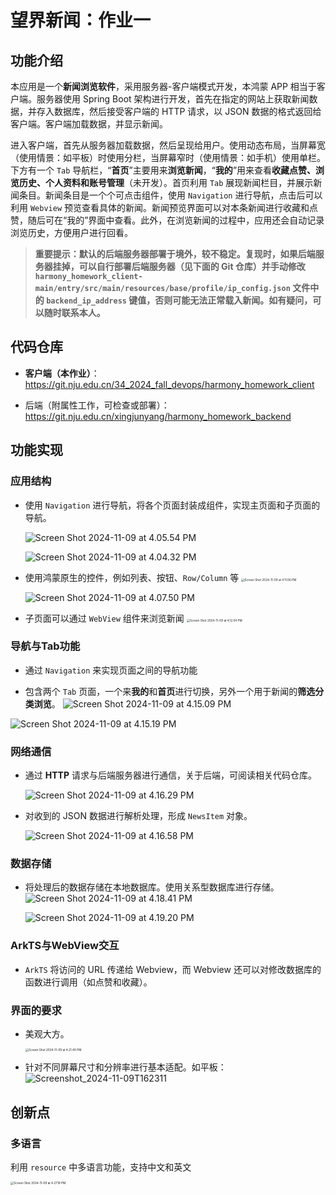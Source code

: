 # 望界新闻：作业一

## 功能介绍

本应用是一个**新闻浏览软件**，采用服务器-客户端模式开发，本鸿蒙 APP 相当于客户端。服务器使用 Spring Boot 架构进行开发，首先在指定的网站上获取新闻数据，并存入数据库，然后接受客户端的 HTTP 请求，以 JSON 数据的格式返回给客户端。客户端加载数据，并显示新闻。

进入客户端，首先从服务器加载数据，然后呈现给用户。使用动态布局，当屏幕宽（使用情景：如平板）时使用分栏，当屏幕窄时（使用情景：如手机）使用单栏。下方有一个 `Tab` 导航栏，“**首页**”主要用来**浏览新闻**，“**我的**”用来查看**收藏点赞、浏览历史、个人资料和账号管理**（未开发）。首页利用 `Tab` 展现新闻栏目，并展示新闻条目。新闻条目是一个个可点击组件，使用 `Navigation` 进行导航，点击后可以利用 `Webview` 预览查看具体的新闻。新闻预览界面可以对本条新闻进行收藏和点赞，随后可在“我的”界面中查看。此外，在浏览新闻的过程中，应用还会自动记录浏览历史，方便用户进行回看。

> **重要提示：默认的后端服务器部署于境外，较不稳定。复现时，如果后端服务器挂掉，可以自行部署后端服务器（见下面的 Git 仓库）并手动修改 `harmony_homework_client-main/entry/src/main/resources/base/profile/ip_config.json` 文件中的 `backend_ip_address` 键值，否则可能无法正常载入新闻。如有疑问，可以随时联系本人。**

## 代码仓库

- **客户端（本作业）**：https://git.nju.edu.cn/34_2024_fall_devops/harmony_homework_client

- 后端（附属性工作，可检查或部署）：https://git.nju.edu.cn/xingjunyang/harmony_homework_backend

## 功能实现

### 应用结构

- 使用 `Navigation` 进行导航，将各个页面封装成组件，实现主页面和子页面的导航。

  ![Screen Shot 2024-11-09 at 4.05.54 PM](./%E4%BD%9C%E4%B8%9A1.assets/Screen%20Shot%202024-11-09%20at%204.05.54%20PM.png)

  ![Screen Shot 2024-11-09 at 4.04.32 PM](./%E4%BD%9C%E4%B8%9A1.assets/Screen%20Shot%202024-11-09%20at%204.04.32%20PM-1139485.png)

- 使用鸿蒙原生的控件，例如列表、按钮、`Row/Column` 等
  <img src="./%E4%BD%9C%E4%B8%9A1.assets/Screen%20Shot%202024-11-09%20at%204.11.06%20PM.png" alt="Screen Shot 2024-11-09 at 4.11.06 PM" style="zoom:33%;" />

  ![Screen Shot 2024-11-09 at 4.07.50 PM](./%E4%BD%9C%E4%B8%9A1.assets/Screen%20Shot%202024-11-09%20at%204.07.50%20PM.png)

- 子页面可以通过 `WebView` 组件来浏览新闻
  <img src="./%E4%BD%9C%E4%B8%9A1.assets/Screen%20Shot%202024-11-09%20at%204.12.04%20PM.png" alt="Screen Shot 2024-11-09 at 4.12.04 PM" style="zoom: 33%;" />

### 导航与**Tab**功能

- 通过 `Navigation` 来实现⻚面之间的导航功能

- 包含两个 `Tab` 页面，一个来**我的**和**首页**进行切换，另外一个用于新闻的**筛选分类浏览**。
  ![Screen Shot 2024-11-09 at 4.15.09 PM](./%E4%BD%9C%E4%B8%9A1.assets/Screen%20Shot%202024-11-09%20at%204.15.09%20PM.png)


![Screen Shot 2024-11-09 at 4.15.19 PM](./%E4%BD%9C%E4%B8%9A1.assets/Screen%20Shot%202024-11-09%20at%204.15.19%20PM.png)

### 网络通信

- 通过 **HTTP** 请求与后端服务器进行通信，关于后端，可阅读相关代码仓库。

  ![Screen Shot 2024-11-09 at 4.16.29 PM](./%E4%BD%9C%E4%B8%9A1.assets/Screen%20Shot%202024-11-09%20at%204.16.29%20PM.png)

- 对收到的 JSON 数据进行解析处理，形成 `NewsItem` 对象。

  ![Screen Shot 2024-11-09 at 4.16.58 PM](./%E4%BD%9C%E4%B8%9A1.assets/Screen%20Shot%202024-11-09%20at%204.16.58%20PM.png)

### 数据存储

- 将处理后的数据存储在本地数据库。使用关系型数据库进行存储。
  ![Screen Shot 2024-11-09 at 4.18.41 PM](./%E4%BD%9C%E4%B8%9A1.assets/Screen%20Shot%202024-11-09%20at%204.18.41%20PM.png)

  ![Screen Shot 2024-11-09 at 4.19.20 PM](./%E4%BD%9C%E4%B8%9A1.assets/Screen%20Shot%202024-11-09%20at%204.19.20%20PM.png)

### **ArkTS**与**WebView**交互

- `ArkTS` 将访问的 URL 传递给 Webview，而 Webview 还可以对修改数据库的函数进行调用（如点赞和收藏）。

### 界面的要求

- 美观大方。

  <img src="./%E4%BD%9C%E4%B8%9A1.assets/Screen%20Shot%202024-11-09%20at%204.21.40%20PM.png" alt="Screen Shot 2024-11-09 at 4.21.40 PM" style="zoom:33%;" />

- 针对不同屏幕尺寸和分辨率进行基本适配。如平板：
  ![Screenshot_2024-11-09T162311](./%E4%BD%9C%E4%B8%9A1.assets/Screenshot_2024-11-09T162311.png)

## 创新点

### 多语言

利用 `resource` 中多语言功能，支持中文和英文

<img src="./%E4%BD%9C%E4%B8%9A1.assets/Screen%20Shot%202024-11-09%20at%204.27.19%20PM.png" alt="Screen Shot 2024-11-09 at 4.27.19 PM" style="zoom:33%;" />